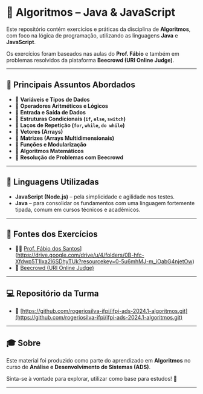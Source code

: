 # 🧠 Algoritmos – Java & JavaScript

Este repositório contém exercícios e práticas da disciplina de **Algoritmos**, com foco na lógica de programação, utilizando as linguagens **Java** e **JavaScript**.

Os exercícios foram baseados nas aulas do **Prof. Fábio** e também em problemas resolvidos da plataforma **Beecrowd (URI Online Judge)**.

---

## 🧩 Principais Assuntos Abordados

- 📌 **Variáveis e Tipos de Dados**
- 📌 **Operadores Aritméticos e Lógicos**
- 📌 **Entrada e Saída de Dados**
- 📌 **Estruturas Condicionais (`if`, `else`, `switch`)**
- 📌 **Laços de Repetição (`for`, `while`, `do while`)**
- 📌 **Vetores (Arrays)**
- 📌 **Matrizes (Arrays Multidimensionais)**
- 📌 **Funções e Modularização**
- 📌 **Algoritmos Matemáticos**
- 📌 **Resolução de Problemas com Beecrowd**

---

## 🚀 Linguagens Utilizadas

- **JavaScript (Node.js)** – pela simplicidade e agilidade nos testes.
- **Java** – para consolidar os fundamentos com uma linguagem fortemente tipada, comum em cursos técnicos e acadêmicos.

---

## 🧪 Fontes dos Exercícios

- 👨‍🏫 [Prof. Fábio dos Santos]([https://www.cursoemvideo.com/)](https://drive.google.com/drive/u/4/folders/0B-hfc-Xfdwp5T1Ixa2l6SDhyTUk?resourcekey=0-5u6mhMJ-m_iOabG4njetOw)
- 🔢 [Beecrowd (URI Online Judge)](https://www.beecrowd.com.br/)

---

## 💻 Repositório da Turma

- 🔗 [https://github.com/rogeriosilva-ifpi/ifpi-ads-2024.1-algoritmos.git](https://github.com/rogeriosilva-ifpi/ifpi-ads-2024.1-algoritmos.git)

---
## 🎓 Sobre

Este material foi produzido como parte do aprendizado em **Algoritmos** no curso de **Análise e Desenvolvimento de Sistemas (ADS)**.

Sinta-se à vontade para explorar, utilizar como base para estudos! 🚀

---

